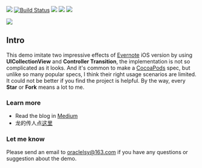 ![](https://github.com/allsome/LSYevernote/blob/master/evernote/Assets.xcassets/logo.imageset/logo.png)
[![Build Status](https://travis-ci.org/allsome/LSYEvernote.svg?branch=master)](https://travis-ci.org/allsome/LSYEvernote)
[![](https://img.shields.io/badge/platform-iOS-style--flat--red.svg)]()
[![](https://img.shields.io/badge/swift-2.2-style--flat--ff69b4.svg)](https://swift.org)
[![](https://img.shields.io/dub/l/vibe-d.svg)](https://github.com/allsome/LSYevernote/blob/master/LICENSE)

![](http://upload-images.jianshu.io/upload_images/961540-b5cd583b9f1ae6b4.gif?imageMogr2/auto-orient/strip)

## Intro

This demo imitate two impressive effects of [Evernote](https://www.evernote.com) iOS version by using **UICollectionView** and **Controller Transition**, the implementation is not so complicated as it looks. And it's common to make a [CocoaPods](https://guides.cocoapods.org/making/index.html) spec, but unlike so many popular specs, I think their right usage scenarios are limited. It could not be better if you find the project is helpful. By the way, every **Star** or **Fork** means a lot to me.


### Learn more
* Read the blog in [Medium](https://medium.com/@allsome/interaction-in-evernote-5d3b08b2c359#.qyondcdo7)
* 龙的传人点[这里](http://www.jianshu.com/p/dfb857763942)

### Let me know
Please send an email to oraclelsy@163.com if you have any questions or suggestion about the demo.


 
 
